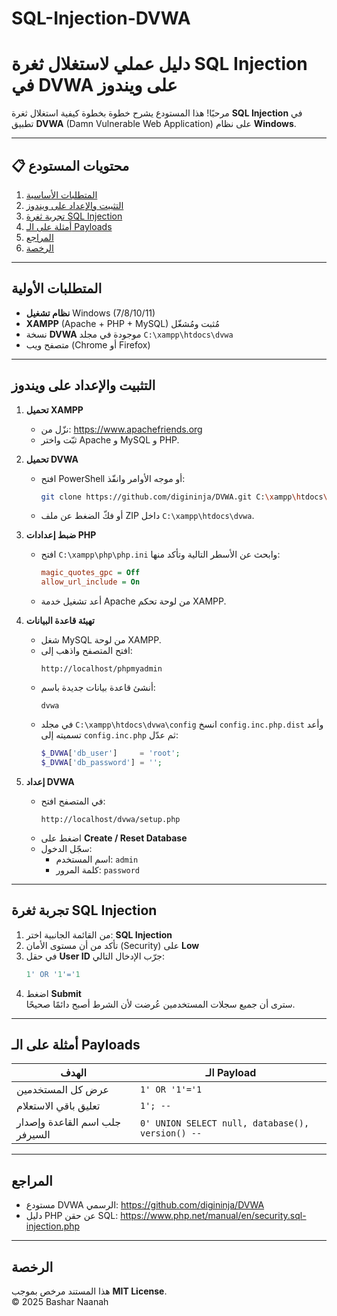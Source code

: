 # SQL-Injection-DVWA
# دليل عملي لاستغلال ثغرة SQL Injection في DVWA على ويندوز

مرحبًا! هذا المستودع يشرح خطوة بخطوة كيفية استغلال ثغرة **SQL Injection** في تطبيق **DVWA** (Damn Vulnerable Web Application) على نظام **Windows**.

---

## 📋 محتويات المستودع

1. [المتطلبات الأساسية](#المتطلبات-الأولية)  
2. [التثبيت والإعداد على ويندوز](#التثبيت-والإعداد-على-ويندوز)  
3. [تجربة ثغرة SQL Injection](#تجربة-ثغرة-sql-injection)  
4. [أمثلة على الـ Payloads](#أمثلة-على-الـ-payloads)  
5. [المراجع](#المراجع)  
6. [الرخصة](#الرخصة)  

---

## المتطلبات الأولية

- **نظام تشغيل** Windows (7/8/10/11)  
- **XAMPP** (Apache + PHP + MySQL) مُثبت ومُشغّل  
- نسخة **DVWA** موجودة في مجلد `C:\xampp\htdocs\dvwa`  
- متصفح ويب (Chrome أو Firefox)  

---

## التثبيت والإعداد على ويندوز

1. **تحميل XAMPP**  
   - نزّل من: https://www.apachefriends.org  
   - ثبّت واختر Apache و MySQL و PHP.

2. **تحميل DVWA**  
   - افتح PowerShell أو موجه الأوامر وانفّذ:
     ```bash
     git clone https://github.com/digininja/DVWA.git C:\xampp\htdocs\dvwa
     ```
   - أو فكّ الضغط عن ملف ZIP داخل `C:\xampp\htdocs\dvwa`.

3. **ضبط إعدادات PHP**  
   - افتح `C:\xampp\php\php.ini` وابحث عن الأسطر التالية وتأكد منها:
     ```ini
     magic_quotes_gpc = Off
     allow_url_include = On
     ```
   - أعد تشغيل خدمة Apache من لوحة تحكم XAMPP.

4. **تهيئة قاعدة البيانات**  
   - شغل MySQL من لوحة XAMPP.  
   - افتح المتصفح واذهب إلى:  
     ```
     http://localhost/phpmyadmin
     ```  
   - أنشئ قاعدة بيانات جديدة باسم:  
     ```
     dvwa
     ```
   - في مجلد `C:\xampp\htdocs\dvwa\config` انسخ `config.inc.php.dist` وأعد تسميته إلى `config.inc.php` ثم عدّل:
     ```php
     $_DVWA['db_user']     = 'root';
     $_DVWA['db_password'] = '';
     ```

5. **إعداد DVWA**  
   - في المتصفح افتح:
     ```
     http://localhost/dvwa/setup.php
     ```
   - اضغط على **Create / Reset Database**  
   - سجّل الدخول:
     - اسم المستخدم: `admin`
     - كلمة المرور: `password`

---

## تجربة ثغرة SQL Injection

1. من القائمة الجانبية اختر: **SQL Injection**  
2. تأكد من أن مستوى الأمان (Security) على **Low**  
3. في حقل **User ID** جرّب الإدخال التالي:
   ```sql
   1' OR '1'='1
   ```
4. اضغط **Submit**  
   سترى أن جميع سجلات المستخدمين عُرضت لأن الشرط أصبح دائمًا صحيحًا.

---

## أمثلة على الـ Payloads

| الهدف                          | الـ Payload                                          |
| ------------------------------ | ---------------------------------------------------- |
| عرض كل المستخدمين              | `1' OR '1'='1`                                       |
| تعليق باقي الاستعلام          | `1'; --`                                             |
| جلب اسم القاعدة وإصدار السيرفر | `0' UNION SELECT null, database(), version() --`     |

---

## المراجع

- مستودع DVWA الرسمي: https://github.com/digininja/DVWA  
- دليل PHP عن حقن SQL: https://www.php.net/manual/en/security.sql-injection.php  

---

## الرخصة

هذا المستند مرخص بموجب **MIT License**.  
© 2025 Bashar Naanah
